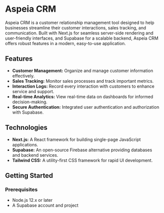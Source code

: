# Aspeia CRM

Aspeia CRM is a customer relationship management tool designed to help businesses streamline their customer interactions, sales tracking, and communication. Built with Next.js for seamless server-side rendering and user-friendly interfaces, and Supabase for a scalable backend, Aspeia CRM offers robust features in a modern, easy-to-use application.

## Features

- **Customer Management:** Organize and manage customer information effectively.
- **Sales Tracking:** Monitor sales processes and track important metrics.
- **Interaction Logs:** Record every interaction with customers to enhance service and support.
- **Real-time Analytics:** View real-time data on dashboards for informed decision-making.
- **Secure Authentication:** Integrated user authentication and authorization with Supabase.

## Technologies

- **Next.js:** A React framework for building single-page JavaScript applications.
- **Supabase:** An open-source Firebase alternative providing databases and backend services.
- **Tailwind CSS:** A utility-first CSS framework for rapid UI development.

## Getting Started

### Prerequisites

- Node.js 12.x or later
- A Supabase account and project
